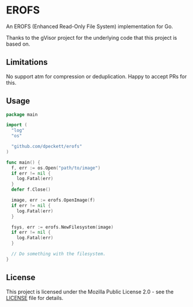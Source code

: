 # EROFS

An EROFS (Enhanced Read-Only File System) implementation for Go.

Thanks to the gVisor project for the underlying code that this project is
based on.

## Limitations

No support atm for compression or deduplication. Happy to accept PRs for this.

## Usage

```go
package main

import (
  "log"
  "os"

  "github.com/dpeckett/erofs"
)

func main() {
  f, err := os.Open("path/to/image")
  if err != nil {
    log.Fatal(err)
  }
  defer f.Close()

  image, err := erofs.OpenImage(f)
  if err != nil {
    log.Fatal(err)
  }

  fsys, err := erofs.NewFilesystem(image)
  if err != nil {
    log.Fatal(err)
  }

  // Do something with the filesystem.
}
```

## License

This project is licensed under the Mozilla Public License 2.0 - see the 
[LICENSE](LICENSE) file for details.